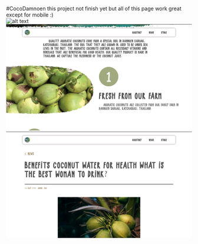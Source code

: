#CocoDamnoen
this project not finish yet but all of this page work great except for mobile :)<br/>
![alt text](preview1.png "")
 <br/>
![alt text](preview2.png "")
 <br/>
![alt text](preview3.png "")

